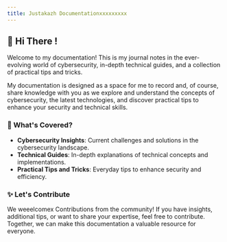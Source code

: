 ```yaml
---
title: Justakazh Documentationxxxxxxxxx
---
```


## 👋 Hi There !

Welcome to my documentation! This is my journal notes in the ever-evolving world of cybersecurity, in-depth technical guides, and a collection of practical tips and tricks. 

My documentation is designed as a space for me to record and, of course, share knowledge with you as we explore and understand the concepts of cybersecurity, the latest technologies, and discover practical tips to enhance your security and technical skills.

### 📙 What's Covered? 

- **Cybersecurity Insights**: Current challenges and solutions in the cybersecurity landscape.
- **Technical Guides**: In-depth explanations of technical concepts and implementations.
- **Practical Tips and Tricks**: Everyday tips to enhance security and efficiency.


### ✨ Let's Contribute

We weeelcomex Contributions from the community! If you have insights, additional tips, or want to share your expertise, feel free to contribute. Together, we can make this documentation a valuable resource for everyone.

